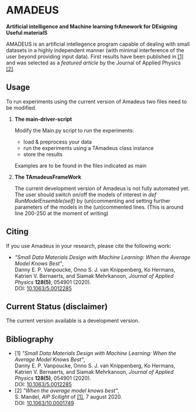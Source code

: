 # AMADEUS
**Artificial intelligence and Machine learning frAmework for DEsigning Useful materialS**

AMADEUS is an artificial intellegence program capable of dealing with small datasets in a highly independent manner (with minimal interference of the user beyond providing input data). First results have been published in [\[1\]](#paper1_AvgModel) and was selected as a *featured article* by the Journal of Applied Physics [\[2\]](#paper1_scilight).  

## Usage
To run experiments using the current version of Amadeus two files need to be modified.
1. **The main-driver-script**
    
    Modify the Main.py script to run the experiments:
    - load & preprocess your data
    - run the experiments using a TAmadeus class instance
    - store the results
    
    Examples are to be found in the files indicated as main
    
2. **The TAmadeusFrameWork**
    
    The current development version of Amadeus is not fully automated yet. The user should switch on/off the models of interest in
    *def RunModelEnsemble(self)* by (un)commenting and setting further parameters of the models in the (un)commented lines. 
    (This is around line 200-250 at the moment of writing)
    

## Citing
If you use Amadeus in your research, please cite the following work:
*  *"Small Data Materials Design with Machine Learning: When the Average Model Knows Best"*,</br>
 Danny E. P. Vanpoucke, Onno S. J. van Knippenberg, Ko Hermans, Katrien V. Bernaerts, and Siamak Mehrkanoon, 
*Journal of Applied Physics* **128(5)**, 054901 (2020).</br>
DOI: [10.1063/5.0012285](https://dx.doi.org/10.1063/5.0012285)

## Current Status (disclaimer)
The current version available is a development version.


## Bibliography
* <a name="paper1_AvgModel">\[1\]<a> *"Small Data Materials Design with Machine Learning: When the Average Model Knows Best"*,</br>
 Danny E. P. Vanpoucke, Onno S. J. van Knippenberg, Ko Hermans, Katrien V. Bernaerts, and Siamak Mehrkanoon, 
*Journal of Applied Physics* **128(5)**, 054901 (2020).</br>
DOI: [10.1063/5.0012285](https://dx.doi.org/10.1063/5.0012285)
* <a name="paper1_scilight">\[2\]<a> *"When the average model knows best"*,</br>
 S. Mandel, 
*AIP Scilight* of [\[1\]](#paper1_AvgModel), 7 august 2020.</br>
DOI: [10.1063/10.0001749](https://dx.doi.org/10.1063/10.0001749)
